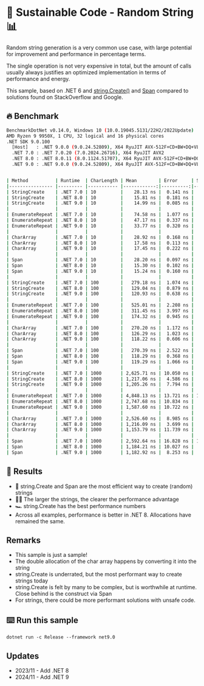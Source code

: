 # 🌳 Sustainable Code - Random String 📊

Random string generation is a very common use case, with large potential for improvement and performance in percentage terms.

The single operation is not very expensive in total, but the amount of calls usually always justifies an optimized implementation in terms of performance and energy.

This sample, based on .NET 6 and [string.Create()](https://docs.microsoft.com/dotnet/api/system.string.create?view=net-6.0&WT.mc_id=DT-MVP-5001507) and [Span<T>](https://docs.microsoft.com/en-us/dotnet/api/system.span-1?view=net-6.0&WT.mc_id=DT-MVP-5001507) compared to solutions found on StackOverflow and Google.

## 🔥 Benchmark

```sh
BenchmarkDotNet v0.14.0, Windows 10 (10.0.19045.5131/22H2/2022Update)
AMD Ryzen 9 9950X, 1 CPU, 32 logical and 16 physical cores
.NET SDK 9.0.100
  [Host]   : .NET 9.0.0 (9.0.24.52809), X64 RyuJIT AVX-512F+CD+BW+DQ+VL+VBMI
  .NET 7.0 : .NET 7.0.20 (7.0.2024.26716), X64 RyuJIT AVX2
  .NET 8.0 : .NET 8.0.11 (8.0.1124.51707), X64 RyuJIT AVX-512F+CD+BW+DQ+VL+VBMI
  .NET 9.0 : .NET 9.0.0 (9.0.24.52809), X64 RyuJIT AVX-512F+CD+BW+DQ+VL+VBMI


| Method          | Runtime  | CharLength | Mean        | Error     | StdDev    | Ratio | Allocated |
|---------------- |--------- |----------- |------------:|----------:|----------:|------:|----------:|
| StringCreate    | .NET 7.0 | 10         |    28.13 ns |  0.141 ns |  0.118 ns |  1.88 |      48 B |
| StringCreate    | .NET 8.0 | 10         |    15.81 ns |  0.181 ns |  0.169 ns |  1.05 |      48 B |
| StringCreate    | .NET 9.0 | 10         |    14.99 ns |  0.085 ns |  0.071 ns |  1.00 |      48 B |
|                 |          |            |             |           |           |       |           |
| EnumerateRepeat | .NET 7.0 | 10         |    74.58 ns |  1.077 ns |  0.955 ns |  2.21 |     192 B |
| EnumerateRepeat | .NET 8.0 | 10         |    47.17 ns |  0.337 ns |  0.299 ns |  1.40 |     192 B |
| EnumerateRepeat | .NET 9.0 | 10         |    33.77 ns |  0.320 ns |  0.267 ns |  1.00 |     192 B |
|                 |          |            |             |           |           |       |           |
| CharArray       | .NET 7.0 | 10         |    28.92 ns |  0.168 ns |  0.157 ns |  1.66 |      96 B |
| CharArray       | .NET 8.0 | 10         |    17.58 ns |  0.113 ns |  0.101 ns |  1.01 |      96 B |
| CharArray       | .NET 9.0 | 10         |    17.45 ns |  0.222 ns |  0.207 ns |  1.00 |      96 B |
|                 |          |            |             |           |           |       |           |
| Span            | .NET 7.0 | 10         |    28.20 ns |  0.097 ns |  0.076 ns |  1.85 |      48 B |
| Span            | .NET 8.0 | 10         |    15.30 ns |  0.102 ns |  0.096 ns |  1.00 |      48 B |
| Span            | .NET 9.0 | 10         |    15.24 ns |  0.160 ns |  0.142 ns |  1.00 |      48 B |
|                 |          |            |             |           |           |       |           |
| StringCreate    | .NET 7.0 | 100        |   279.18 ns |  1.074 ns |  0.897 ns |  2.31 |     224 B |
| StringCreate    | .NET 8.0 | 100        |   129.04 ns |  0.879 ns |  0.822 ns |  1.07 |     224 B |
| StringCreate    | .NET 9.0 | 100        |   120.93 ns |  0.638 ns |  0.597 ns |  1.00 |     224 B |
|                 |          |            |             |           |           |       |           |
| EnumerateRepeat | .NET 7.0 | 100        |   525.01 ns |  2.208 ns |  1.724 ns |  3.01 |     544 B |
| EnumerateRepeat | .NET 8.0 | 100        |   311.45 ns |  3.997 ns |  3.739 ns |  1.79 |     544 B |
| EnumerateRepeat | .NET 9.0 | 100        |   174.32 ns |  0.945 ns |  0.838 ns |  1.00 |     544 B |
|                 |          |            |             |           |           |       |           |
| CharArray       | .NET 7.0 | 100        |   270.20 ns |  1.172 ns |  1.096 ns |  2.29 |     448 B |
| CharArray       | .NET 8.0 | 100        |   126.29 ns |  1.023 ns |  0.957 ns |  1.07 |     448 B |
| CharArray       | .NET 9.0 | 100        |   118.22 ns |  0.606 ns |  0.567 ns |  1.00 |     448 B |
|                 |          |            |             |           |           |       |           |
| Span            | .NET 7.0 | 100        |   270.39 ns |  2.522 ns |  2.359 ns |  2.27 |     224 B |
| Span            | .NET 8.0 | 100        |   118.29 ns |  0.368 ns |  0.344 ns |  0.99 |     224 B |
| Span            | .NET 9.0 | 100        |   119.29 ns |  1.066 ns |  0.997 ns |  1.00 |     224 B |
|                 |          |            |             |           |           |       |           |
| StringCreate    | .NET 7.0 | 1000       | 2,625.71 ns | 10.050 ns |  9.401 ns |  2.18 |    2024 B |
| StringCreate    | .NET 8.0 | 1000       | 1,217.06 ns |  4.586 ns |  3.830 ns |  1.01 |    2024 B |
| StringCreate    | .NET 9.0 | 1000       | 1,205.26 ns |  7.794 ns |  6.508 ns |  1.00 |    2024 B |
|                 |          |            |             |           |           |       |           |
| EnumerateRepeat | .NET 7.0 | 1000       | 4,848.13 ns | 13.721 ns | 11.458 ns |  3.05 |    4144 B |
| EnumerateRepeat | .NET 8.0 | 1000       | 2,747.68 ns | 10.834 ns |  9.047 ns |  1.73 |    4144 B |
| EnumerateRepeat | .NET 9.0 | 1000       | 1,587.60 ns | 10.722 ns |  8.371 ns |  1.00 |    4144 B |
|                 |          |            |             |           |           |       |           |
| CharArray       | .NET 7.0 | 1000       | 2,526.60 ns |  8.985 ns |  8.404 ns |  2.19 |    4048 B |
| CharArray       | .NET 8.0 | 1000       | 1,216.09 ns |  3.699 ns |  3.460 ns |  1.05 |    4048 B |
| CharArray       | .NET 9.0 | 1000       | 1,153.79 ns | 11.739 ns |  9.165 ns |  1.00 |    4048 B |
|                 |          |            |             |           |           |       |           |
| Span            | .NET 7.0 | 1000       | 2,592.64 ns | 16.828 ns | 15.741 ns |  2.19 |    2024 B |
| Span            | .NET 8.0 | 1000       | 1,184.21 ns | 10.027 ns |  8.889 ns |  1.00 |    2024 B |
| Span            | .NET 9.0 | 1000       | 1,182.92 ns |  8.253 ns |  7.720 ns |  1.00 |    2024 B |
```

## 🏁 Results

- 🔋 string.Create and Span<T> are the most efficient way to create (random) strings
- 🏃‍♀️ The larger the strings, the clearer the performance advantage
- 🏎️ string.Create has the best performance numbers
- Across all examples, performance is better in .NET 8. Allocations have remained the same.

## Remarks

- This sample is just a sample!
- The double allocation of the char array happens by converting it into the string
- string.Create is underrated, but the most performant way to create strings today
- string.Create is felt by many to be complex, but is worthwhile at runtime. Close behind is the construct via Span
- For strings, there could be more performant solutions with unsafe code.

## ⌨️ Run this sample

```shell
dotnet run -c Release --framework net9.0
```

## Updates

- 2023/11 - Add .NET 8
- 2024/11 - Add .NET 9
